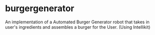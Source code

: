# burgergenerator
An implementation of a Automated Burger Generator robot that takes in user's ingredients and assembles a burger for the User. (Using Intellikit)
